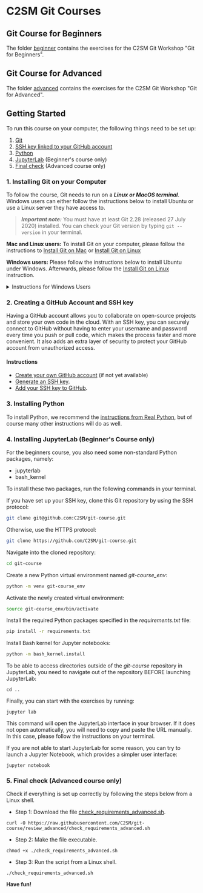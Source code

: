 # C2SM Git Courses

## Git Course for Beginners

The folder [beginner](beginner) contains the exercises for the C2SM Git Workshop "Git for Beginners".

## Git Course for Advanced

The folder [advanced](advanced) contains the exercises for the C2SM Git Workshop "Git for Advanced".

## Getting Started

To run this course on your computer, the following things need to be set up:
1. [Git](#1-installing-git-on-your-computer)
2. [SSH key linked to your GitHub account](#2-creating-a-github-account-and-ssh-key)
3. [Python](#3-installing-python) 
4. [JupyterLab](#4-installing-jupyterlab-beginners-course-only) (Beginner's course only)
5. [Final check](#5-final-check-advanced-course-only) (Advanced course only)


### 1. Installing Git on your Computer

To follow the course, Git needs to run on a _**Linux or MacOS terminal**_. Windows users can either follow the instructions below to install Ubuntu or use a Linux server they have access to.

> **_Important note:_**  You must have at least Git 2.28 (released 27 July 2020) installed.
> You can check your Git version by typing `git --version` in your terminal.

**Mac and Linux users:** To install Git on your computer, please follow the instructions to [Install Git on Mac](https://github.com/git-guides/install-git#install-git-on-mac) or [Install Git on Linux](https://github.com/git-guides/install-git#install-git-on-linux)

**Windows users:** Please follow the instructions below to install Ubuntu under Windows. Afterwards, please follow the [Install Git on Linux](https://github.com/git-guides/install-git#install-git-on-linux) instruction.
<details>
<summary>Instructions for Windows Users</summary>
<br>

We recommend to install the **Windows Subsystem for Linux 2** (WSL2). Using Git with WSL2 provides a better terminal experience for Windows users. With WSL2, you can access a Linux terminal directly from Windows, which makes it easier to work with Git commands and other Linux-based tools. This also allows for more flexibility in managing and running scripts, as well as better compatibility with Linux-based workflows. Additionally, WSL2 provides a more secure environment for Git operations by isolating them from the Windows operating system.

#### Setting up WSL2

1. Enable the Windows Subsystem for Linux (WSL) feature on your Windows machine by following the steps [here](https://docs.microsoft.com/en-us/windows/wsl/install-win10).
2. Install a Linux distribution of your choice from the Microsoft Store. We recommend using Ubuntu 22.04.3 LTS.
3. Open the Start menu and search for "Ubuntu" to launch the distribution.
4. Follow the prompts to set up a username and password for the Ubuntu distribution.

Congratulations! You have now an Ubuntu environment and can work in the same way as on a Linux machine.
</details>

### 2. Creating a GitHub Account and SSH key

Having a GitHub account allows you to collaborate on open-source projects and store your own code in the cloud. With an SSH key, you can securely connect to GitHub without having to enter your username and password every time you push or pull code, which makes the process faster and more convenient. It also adds an extra layer of security to protect your GitHub account from unauthorized access.

#### Instructions

- [Create your own GitHub account](https://github.com/) (if not yet available)
- [Generate an SSH key](https://docs.github.com/en/authentication/connecting-to-github-with-ssh/generating-a-new-ssh-key-and-adding-it-to-the-ssh-agent).
- [Add your SSH key to GitHub](https://docs.github.com/en/authentication/connecting-to-github-with-ssh/adding-a-new-ssh-key-to-your-github-account).


### 3. Installing Python

To install Python, we recommend the [instructions from Real Python](https://realpython.com/installing-python/),
but of course many other instructions will do as well.

### 4. Installing JupyterLab (Beginner's Course only)

For the beginners course, you also need some non-standard Python packages, namely:
   - jupyterlab
   - bash_kernel

To install these two packages, run the following commands in your terminal.

If you have set up your SSH key, clone this Git repository by using the SSH protocol:
```bash
git clone git@github.com:C2SM/git-course.git
```

Otherwise, use the HTTPS protocol:
```bash
git clone https://github.com/C2SM/git-course.git
```

Navigate into the cloned repository:
```bash
cd git-course
```

Create a new Python virtual environment named *git-course_env*:
```bash
python -m venv git-course_env
```

Activate the newly created virtual environment:
```bash
source git-course_env/bin/activate 
```

Install the required Python packages specified in the *requirements.txt* file:
```bash
pip install -r requirements.txt 
```

Install Bash kernel for Jupyter notebooks:
```bash
python -m bash_kernel.install
```

To be able to access directories outside of the *git-course* repository in JupyterLab, you need to navigate out of the repository BEFORE launching JupyterLab:
```
cd ..
```

Finally, you can start with the exercises by running:
```
jupyter lab
```
This command will open the JupyterLab interface in your browser.
If it does not open automatically, you will need to copy and paste the URL manually.
In this case, please follow the instructions on your terminal.

If you are not able to start JupyterLab for some reason, you can try to launch a Jupyter Notebook, which provides a simpler user interface:
```
jupyter notebook
```

### 5. Final check (Advanced course only)
Check if everything is set up correctly by following the steps below from a Linux shell.

- Step 1: Download the file [check_requirements_advanced.sh](https://github.com/C2SM/git-course/blob/review_advanced/check_requirements_advanced.sh).
```
curl -O https://raw.githubusercontent.com/C2SM/git-course/review_advanced/check_requirements_advanced.sh
```
- Step 2: Make the file executable.
```
chmod +x ./check_requirements_advanced.sh
```
- Step 3: Run the script from a Linux shell.
```
./check_requirements_advanced.sh
```


**Have fun!**

